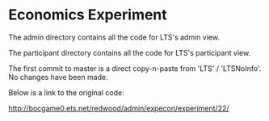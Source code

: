 # Economics Experiment

The admin directory contains all the code for LTS's admin view.

The participant directory contains all the code for LTS's participant view.

The first commit to master is a direct copy-n-paste from 'LTS' / 'LTSNoInfo'.  No changes have been made.

Below is a link to the original code:

http://bocgame0.ets.net/redwood/admin/expecon/experiment/22/